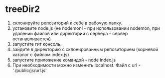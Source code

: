 # treeDir2

1. склонируйте репозиторий к себе в рабочую папку.
2. установите node.js (не nodemon! - при использовании nodemon, при удалении файлов или директорий с сервера - сервер останавливается)
3. запустите гит консоль.
4. зайдите в директорию с склонированным репозиторием (корневой каталог с файлом index.js)
5. запустите приложение командой - node index.js
6. При необходимости можно изменить localhost. Файл с url - './public/js/url.js'
